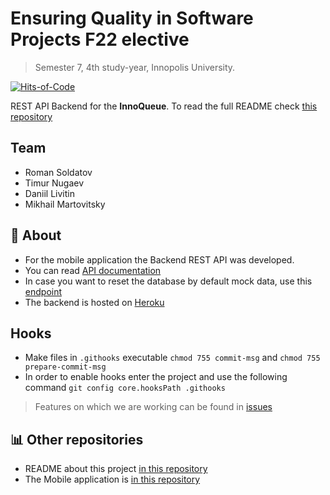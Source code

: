 # Ensuring Quality in Software Projects F22 elective

> Semester 7, 4th study-year, Innopolis University.

[![Hits-of-Code](https://hitsofcode.com/github/InnoQueue/Backend?branch=main)](https://hitsofcode.com/github/InnoQueue/Backend/view?branch=main)

REST API Backend for the **InnoQueue**.
To read the full README check [this repository](https://github.com/InnoQueue/.github/blob/main/profile/README.md)

## **Team**

- Roman Soldatov
- Timur Nugaev
- Daniil Livitin
- Mikhail Martovitsky

## 📌 About

- For the mobile application the Backend REST API was developed.
- You can read [API documentation](https://documenter.getpostman.com/view/16213957/UVsSP4ER)
- In case you want to reset the database by default mock data, use this [endpoint](https://innoqueue.herokuapp.com/reset)
- The backend is hosted on [Heroku](https://innoqueue.herokuapp.com)

## Hooks

- Make files in `.githooks` executable `chmod 755 commit-msg` and `chmod 755 prepare-commit-msg`
- In order to enable hooks enter the project and use the following command `git config core.hooksPath .githooks`

> Features on which we are working can be found in [issues](https://github.com/InnoQueue/Backend/issues)

## 📊 Other repositories

- README about this project [in this repository](https://github.com/InnoQueue/README)
- The Mobile application is [in this repository](https://github.com/InnoQueue/Mobile)
